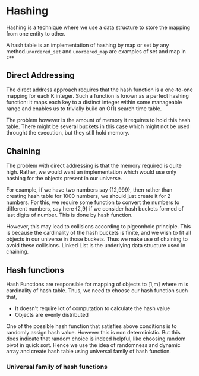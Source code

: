 # Hashing

Hashing is a technique where we use a data structure to store the mapping from one entity to other.

A hash table is an implementation of hashing by map or set by any method.```unordered_set``` and ```unordered_map``` are examples of set and map in ``c++``

## Direct Addressing

The direct address approach requires that the hash function is a one-to-one mapping for each K integer. Such a function is known as a perfect hashing function: it maps each key to a distinct integer within some manageable range and enables us to trivially build an O(1) search time table. 

The problem however is the amount of memory it requires to hold this hash table. There might be several buckets in this case which might not be used throught the execution, but they still hold memory.

## Chaining

The problem with direct addressing is that the memory required is quite high. Rather, we would want an implementation which would use only hashing for the objects present in our universe.

For example, if we have two numbers say {12,999}, then rather than creating hash table for 1000 numbers, we should just create it for 2 numbers. For this, we require some function to convert the numbers to different numbers, say here {2,9} if we consider hash buckets formed of last digits of number. This is done by hash function.

However, this may lead to collisions according to pigeonhole principle. This is because the cardinality of the hash buckets is finite, and we wish to fit all objects in our universe in those buckets. Thus we make use of chaining to avoid these collisions. Linked List is the underlying data structure used in chaining.

## Hash functions

Hash Functions are responsible for mapping of objects to [1,m] where m is cardinality of hash table. Thus, we need to choose our hash function such that,

* It doesn't require lot of computation to calculate the hash value
* Objects are evenly distributed 

One of the possible hash function that satisfies above conditions is to randomly assign hash value. However this is non deterministic. But this does indicate that random choice is indeed helpful, like choosing random pivot in quick sort. Hence we use the idea of randomness and dynamic array and create hash table using universal family of hash function.

### Universal family of hash functions

